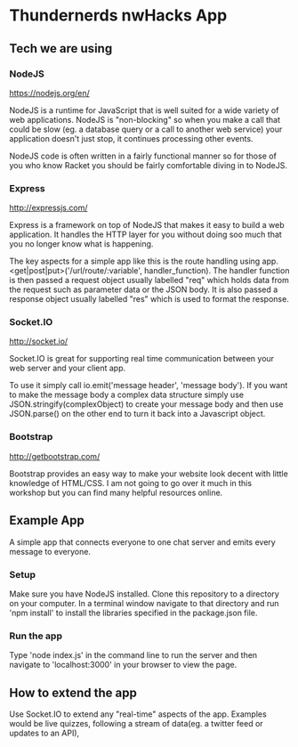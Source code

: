 # Thundernerds nwHacks App

## Tech we are using

### NodeJS
https://nodejs.org/en/

NodeJS is a runtime for JavaScript that is well suited for a wide variety of web applications. NodeJS is "non-blocking" so when you make a call that could be slow (eg. a database query or a call to another web service) your application doesn't just stop, it continues processing other events.

NodeJS code is often written in a fairly functional manner so for those of you who know Racket you should be fairly comfortable diving in to NodeJS.

### Express
http://expressjs.com/

Express is a framework on top of NodeJS that makes it easy to build a web application. It handles the HTTP layer for you without doing soo much that you no longer know what is happening.

The key aspects for a simple app like this is the route handling using app.<get|post|put>('/url/route/:variable', handler_function). The handler function is then passed a request object usually labelled "req" which holds data from the request such as parameter data or the JSON body. It is also passed a response object usually labelled "res" which is used to format the response.

### Socket.IO
http://socket.io/

Socket.IO is great for supporting real time communication between your web server and your client app.

To use it simply call io.emit('message header', 'message body'). If you want to make the message body a complex data structure simply use JSON.stringify(complexObject) to create your message body and then use JSON.parse() on the other end to turn it back into a Javascript object.

### Bootstrap
http://getbootstrap.com/

Bootstrap provides an easy way to make your website look decent with little knowledge of HTML/CSS. I am not going to go over it much in this workshop but you can find many helpful resources online.

## Example App

A simple app that connects everyone to one chat server and emits every message to everyone.

### Setup

Make sure you have NodeJS installed. Clone this repository to a directory on your computer. In a terminal window navigate to that directory and run 'npm install' to install the libraries specified in the package.json file.

### Run the app

Type 'node index.js' in the command line to run the server and then navigate to 'localhost:3000' in your browser to view the page.

## How to extend the app

Use Socket.IO to extend any "real-time" aspects of the app. Examples would be live quizzes, following a stream of data(eg. a twitter feed or updates to an API),